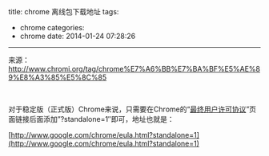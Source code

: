 title: chrome 离线包下载地址
tags:
  - chrome
categories:
  - chrome
date: 2014-01-24 07:28:26
---

来源：http://www.chromi.org/tag/chrome%E7%A6%BB%E7%BA%BF%E5%AE%89%E8%A3%85%E5%8C%85

&nbsp;

对于稳定版（正式版）Chrome来说，只需要在Chrome的“[最终用户许可协议](http://www.google.com/chrome/eula.html)”页面链接后面添加”?standalone=1″即可，地址也就是：

[http://www.google.com/chrome/eula.html?standalone=1](http://www.google.com/chrome/eula.html?standalone=1)